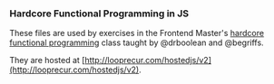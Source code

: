 ### Hardcore Functional Programming in JS

These files are used by exercises in the Frontend Master's
[hardcore functional programming](https://frontendmasters.com/workshops/functional-programming-javascript/) class taught by @drboolean and @begriffs.

They are hosted at
[http://looprecur.com/hostedjs/v2](http://looprecur.com/hostedjs/v2).
